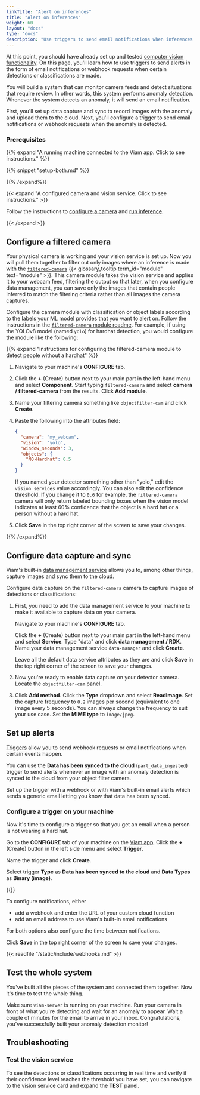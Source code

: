 ```yaml
---
linkTitle: "Alert on inferences"
title: "Alert on inferences"
weight: 60
layout: "docs"
type: "docs"
description: "Use triggers to send email notifications when inferences are made."
---
```


At this point, you should have already set up and tested [computer vision functionality](/data-ai/ai/run-inference/).
On this page, you'll learn how to use triggers to send alerts in the form of email notifications or webhook requests when certain detections or classifications are made.

You will build a system that can monitor camera feeds and detect situations that require review.
In other words, this system performs anomaly detection.
Whenever the system detects an anomaly, it will send an email notification.

First, you'll set up data capture and sync to record images with the anomaly and upload them to the cloud.
Next, you'll configure a trigger to send email notifications or webhook requests when the anomaly is detected.

### Prerequisites

{{% expand "A running machine connected to the Viam app. Click to see instructions." %}}

{{% snippet "setup-both.md" %}}

{{% /expand%}}

{{< expand "A configured camera and vision service. Click to see instructions." >}}

Follow the instructions to [configure a camera](/operate/reference/components/camera/) and [run inference](/data-ai/ai/run-inference/).

{{< /expand >}}

## Configure a filtered camera

Your physical camera is working and your vision service is set up.
Now you will pull them together to filter out only images where an inference is made with the [`filtered-camera`](https://app.viam.com/module/erh/filtered-camera) {{< glossary_tooltip term_id="module" text="module" >}}.
This camera module takes the vision service and applies it to your webcam feed, filtering the output so that later, when you configure data management, you can save only the images that contain people inferred to match the filtering criteria rather than all images the camera captures.

Configure the camera module with classification or object labels according to the labels your ML model provides that you want to alert on.
Follow the instructions in the [`filtered-camera` module readme](https://github.com/erh/filtered_camera).
For example, if using the YOLOv8 model (named `yolo`) for hardhat detection, you would configure the module like the following:

{{% expand "Instructions for configuring the filtered-camera module to detect people without a hardhat" %}}

1. Navigate to your machine's **CONFIGURE** tab.

2. Click the **+** (Create) button next to your main part in the left-hand menu and select **Component**.
   Start typing `filtered-camera` and select **camera / filtered-camera** from the results.
   Click **Add module**.

3. Name your filtering camera something like `objectfilter-cam` and click **Create**.

4. Paste the following into the attributes field:

   ```json {class="line-numbers linkable-line-numbers"}
   {
     "camera": "my_webcam",
     "vision": "yolo",
     "window_seconds": 3,
     "objects": {
       "NO-Hardhat": 0.5
     }
   }
   ```

   If you named your detector something other than "yolo," edit the `vision_services` value accordingly.
   You can also edit the confidence threshold.
   If you change it to `0.6` for example, the `filtered-camera` camera will only return labeled bounding boxes when the vision model indicates at least 60% confidence that the object is a hard hat or a person without a hard hat.

5. Click **Save** in the top right corner of the screen to save your changes.

{{% /expand%}}

## Configure data capture and sync

Viam's built-in [data management service](/data-ai/capture-data/capture-sync/#configure-the-data-management-service-for-your-machine) allows you to, among other things, capture images and sync them to the cloud.

Configure data capture on the `filtered-camera` camera to capture images of detections or classifications:

1. First, you need to add the data management service to your machine to make it available to capture data on your camera.

   Navigate to your machine's **CONFIGURE** tab.

   Click the **+** (Create) button next to your main part in the left-hand menu and select **Service**.
   Type "data" and click **data management / RDK**.
   Name your data management service `data-manager` and click **Create**.

   Leave all the default data service attributes as they are and click **Save** in the top right corner of the screen to save your changes.

2. Now you're ready to enable data capture on your detector camera.
   Locate the `objectfilter-cam` panel.

3. Click **Add method**.
   Click the **Type** dropdown and select **ReadImage**.
   Set the capture frequency to `0.2` images per second (equivalent to one image every 5 seconds).
   You can always change the frequency to suit your use case.
   Set the **MIME type** to `image/jpeg`.

## Set up alerts

[Triggers](/data-ai/data/advanced/alert-data/) allow you to send webhook requests or email notifications when certain events happen.

You can use the **Data has been synced to the cloud** (`part_data_ingested`) trigger to send alerts whenever an image with an anomaly detection is synced to the cloud from your object filter camera.

Set up the trigger with a webhook or with Viam's built-in email alerts which sends a generic email letting you know that data has been synced.

### Configure a trigger on your machine

Now it's time to configure a trigger so that you get an email when a person is not wearing a hard hat.

Go to the **CONFIGURE** tab of your machine on the [Viam app](https://app.viam.com).
Click the **+** (Create) button in the left side menu and select **Trigger**.

Name the trigger and click **Create**.

Select trigger **Type** as **Data has been synced to the cloud** and **Data Types** as **Binary (image)**.

{{<imgproc src="/tutorials/helmet/trigger.png" resize="x300" declaredimensions=true alt="The trigger created with data has been synced to the cloud as the type and binary (image) as the data type." >}}

To configure notifications, either

- add a webhook and enter the URL of your custom cloud function
- add an email address to use Viam's built-in email notifications

For both options also configure the time between notifications.

Click **Save** in the top right corner of the screen to save your changes.

{{< readfile "/static/include/webhooks.md" >}}

## Test the whole system

You've built all the pieces of the system and connected them together.
Now it's time to test the whole thing.

Make sure `viam-server` is running on your machine.
Run your camera in front of what you're detecting and wait for an anomaly to appear.
Wait a couple of minutes for the email to arrive in your inbox.
Congratulations, you've successfully built your anomaly detection monitor!

## Troubleshooting

### Test the vision service

To see the detections or classifications occurring in real time and verify if their confidence level reaches the threshold you have set, you can navigate to the vision service card and expand the **TEST** panel.
